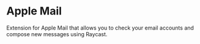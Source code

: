 # Apple Mail

Extension for Apple Mail that allows you to check your email accounts and compose new messages using Raycast.